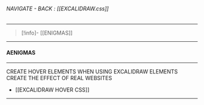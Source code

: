 
###### NAVIGATE - BACK :  [[EXCALIDRAW.css]]
----
>[!info]- [[ENIGMAS]]
-----
#### AENIGMAS





----

CREATE HOVER ELEMENTS WHEN USING EXCALIDRAW ELEMENTS
	CREATE THE EFFECT OF REAL WEBSITES

- [[EXCALIDRAW HOVER CSS]]



----